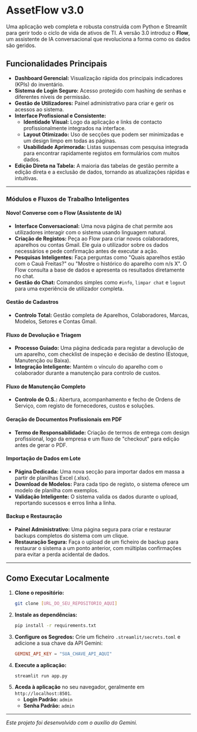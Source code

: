 # AssetFlow v3.0

Uma aplicação web completa e robusta construída com Python e Streamlit para gerir todo o ciclo de vida de ativos de TI. A versão 3.0 introduz o **Flow**, um assistente de IA conversacional que revoluciona a forma como os dados são geridos.

## Funcionalidades Principais

- **Dashboard Gerencial:** Visualização rápida dos principais indicadores (KPIs) do inventário.
- **Sistema de Login Seguro:** Acesso protegido com hashing de senhas e diferentes níveis de permissão.
- **Gestão de Utilizadores:** Painel administrativo para criar e gerir os acessos ao sistema.
- **Interface Profissional e Consistente:**
    - **Identidade Visual:** Logo da aplicação e links de contacto profissionalmente integrados na interface.
    - **Layout Otimizado:** Uso de secções que podem ser minimizadas e um design limpo em todas as páginas.
    - **Usabilidade Aprimorada:** Listas suspensas com pesquisa integrada para encontrar rapidamente registos em formulários com muitos dados.
- **Edição Direta na Tabela:** A maioria das tabelas de gestão permite a edição direta e a exclusão de dados, tornando as atualizações rápidas e intuitivas.

---

### Módulos e Fluxos de Trabalho Inteligentes

#### **Novo!** Converse com o Flow (Assistente de IA)
- **Interface Conversacional:** Uma nova página de chat permite aos utilizadores interagir com o sistema usando linguagem natural.
- **Criação de Registos:** Peça ao Flow para criar novos colaboradores, aparelhos ou contas Gmail. Ele guia o utilizador sobre os dados necessários e pede confirmação antes de executar a ação.
- **Pesquisas Inteligentes:** Faça perguntas como "Quais aparelhos estão com o Cauã Freitas?" ou "Mostre o histórico do aparelho com n/s X". O Flow consulta a base de dados e apresenta os resultados diretamente no chat.
- **Gestão do Chat:** Comandos simples como `#info`, `limpar chat` e `logout` para uma experiência de utilizador completa.

#### Gestão de Cadastros
- **Controlo Total:** Gestão completa de Aparelhos, Colaboradores, Marcas, Modelos, Setores e Contas Gmail.

#### Fluxo de Devolução e Triagem
- **Processo Guiado:** Uma página dedicada para registar a devolução de um aparelho, com checklist de inspeção e decisão de destino (Estoque, Manutenção ou Baixa).
- **Integração Inteligente:** Mantém o vínculo do aparelho com o colaborador durante a manutenção para controlo de custos.

#### Fluxo de Manutenção Completo
- **Controlo de O.S.:** Abertura, acompanhamento e fecho de Ordens de Serviço, com registo de fornecedores, custos e soluções.

#### Geração de Documentos Profissionais em PDF
- **Termo de Responsabilidade:** Criação de termos de entrega com design profissional, logo da empresa e um fluxo de "checkout" para edição antes de gerar o PDF.

#### Importação de Dados em Lote
- **Página Dedicada:** Uma nova secção para importar dados em massa a partir de planilhas Excel (.xlsx).
- **Download de Modelos:** Para cada tipo de registo, o sistema oferece um modelo de planilha com exemplos.
- **Validação Inteligente:** O sistema valida os dados durante o upload, reportando sucessos e erros linha a linha.

#### Backup e Restauração
- **Painel Administrativo:** Uma página segura para criar e restaurar backups completos do sistema com um clique.
- **Restauração Segura:** Faça o upload de um ficheiro de backup para restaurar o sistema a um ponto anterior, com múltiplas confirmações para evitar a perda acidental de dados.

---

## Como Executar Localmente

1.  **Clone o repositório:**
    ```bash
    git clone [URL_DO_SEU_REPOSITORIO_AQUI]
    ```
2.  **Instale as dependências:**
    ```bash
    pip install -r requirements.txt
    ```
3.  **Configure os Segredos:** Crie um ficheiro `.streamlit/secrets.toml` e adicione a sua chave da API Gemini:
    ```toml
    GEMINI_API_KEY = "SUA_CHAVE_API_AQUI"
    ```
4.  **Execute a aplicação:**
    ```bash
    streamlit run app.py
    ```
5.  **Aceda à aplicação** no seu navegador, geralmente em `http://localhost:8501`.
    - **Login Padrão:** `admin`
    - **Senha Padrão:** `admin`

---
*Este projeto foi desenvolvido com o auxílio do Gemini.*
